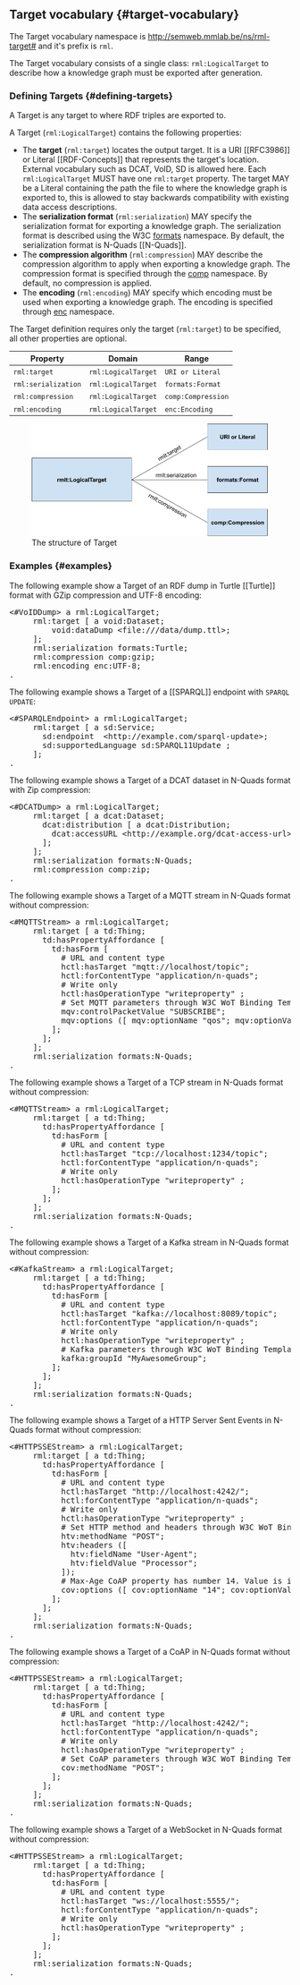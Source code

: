 ## Target vocabulary {#target-vocabulary}

The Target vocabulary namespace is http://semweb.mmlab.be/ns/rml-target# 
and it's prefix is `rml`.

The Target vocabulary consists of a single class: `rml:LogicalTarget` 
to describe how a knowledge graph must be exported after generation. 

### Defining Targets {#defining-targets}

A Target is any target to where RDF triples are exported to.

A Target (`rml:LogicalTarget`) contains the following properties:

- The **target** (`rml:target`) locates the output target.
It is a URI [[RFC3986]] 
or Literal [[RDF-Concepts]]
that represents the target's location. 
External vocabulary such as DCAT, VoID, SD is allowed here. 
Each `rml:LogicalTarget` MUST have one `rml:target` property. 
The target MAY be a Literal 
containing the path the file to where the knowledge graph is exported to, 
this is allowed to stay backwards compatibility 
with existing data access descriptions.
- The **serialization format** (`rml:serialization`) MAY specify 
the serialization format for exporting a knowledge graph. 
The serialization format is described using the W3C 
[formats](https://www.w3.org/ns/formats/) namespace. 
By default, the serialization format is N-Quads [[N-Quads]].
- The **compression algorithm** (`rml:compression`) MAY describe 
the compression algorithm to apply when exporting a knowledge graph.
The compression format is specified through 
the [comp](http://semweb.mmlab.be/ns/rml-compression#) namespace.
By default, no compression is applied.
- The **encoding** (`rml:encoding`) MAY specify which encoding must be used
when exporting a knowledge graph.
The encoding is specified through 
[enc](http://semweb.mmlab.be/ns/rml-compression#) namespace.

The Target definition requires only the target (`rml:target`) to be specified, 
all other properties are optional.

| Property             | Domain               | Range              |
| -------------------- | -------------------- | ------------------ |
| `rml:target`        | `rml:LogicalTarget` | `URI or Literal`   |
| `rml:serialization` | `rml:LogicalTarget` | `formats:Format`   |
| `rml:compression`   | `rml:LogicalTarget` | `comp:Compression` |
| `rml:encoding`      | `rml:LogicalTarget` | `enc:Encoding`     |

<figure>
  <img src="./resources/images/target-structure.png" alt="Target structure"/>
  <figcaption>The structure of Target</figcaption>
</figure>

### Examples {#examples}

The following example show a Target of an RDF dump in Turtle [[Turtle]] 
format with GZip compression and UTF-8 encoding:

<pre class="ex-target">
&lt;#VoIDDump&gt; a rml:LogicalTarget;
     rml:target [ a void:Dataset;
         void:dataDump &lt;file:///data/dump.ttl&gt;;
     ];
     rml:serialization formats:Turtle;
     rml:compression comp:gzip;
     rml:encoding enc:UTF-8;
.
</pre>

The following example shows a Target of a [[SPARQL]] 
endpoint with `SPARQL UPDATE`:

<pre class="ex-target">
&lt;#SPARQLEndpoint&gt; a rml:LogicalTarget;
     rml:target [ a sd:Service;
       sd:endpoint  &lt;http://example.com/sparql-update&gt;;
       sd:supportedLanguage sd:SPARQL11Update ;
     ];
.
</pre>

The following example shows a Target of a 
DCAT dataset in N-Quads format with Zip compression:

<pre class="ex-target">
&lt;#DCATDump&gt; a rml:LogicalTarget;
     rml:target [ a dcat:Dataset;
       dcat:distribution [ a dcat:Distribution;
         dcat:accessURL &lt;http://example.org/dcat-access-url&gt;;
       ];
     ];
     rml:serialization formats:N-Quads;
     rml:compression comp:zip;
.
</pre>

The following example shows a Target of a
MQTT stream in N-Quads format without compression:

<pre class="ex-target">
&lt;#MQTTStream&gt; a rml:LogicalTarget;
     rml:target [ a td:Thing;
       td:hasPropertyAffordance [
         td:hasForm [
           # URL and content type
           hctl:hasTarget "mqtt://localhost/topic";
           hctl:forContentType "application/n-quads";
           # Write only
           hctl:hasOperationType "writeproperty" ;
           # Set MQTT parameters through W3C WoT Binding Template for MQTT
           mqv:controlPacketValue "SUBSCRIBE";
           mqv:options ([ mqv:optionName "qos"; mqv:optionValue "1" ] [ mqv:optionName "dup" ]);
         ];
       ];
     ];
     rml:serialization formats:N-Quads;
.
</pre>

The following example shows a Target of a
TCP stream in N-Quads format without compression:

<pre class="ex-target">
&lt;#MQTTStream&gt; a rml:LogicalTarget;
     rml:target [ a td:Thing;
       td:hasPropertyAffordance [
         td:hasForm [
           # URL and content type
           hctl:hasTarget "tcp://localhost:1234/topic";
           hctl:forContentType "application/n-quads";
           # Write only
           hctl:hasOperationType "writeproperty" ;
         ];
       ];
     ];
     rml:serialization formats:N-Quads;
.
</pre>

The following example shows a Target of a
Kafka stream in N-Quads format without compression:

<pre class="ex-target">
&lt;#KafkaStream&gt; a rml:LogicalTarget;
     rml:target [ a td:Thing;
       td:hasPropertyAffordance [
         td:hasForm [
           # URL and content type
           hctl:hasTarget "kafka://localhost:8089/topic";
           hctl:forContentType "application/n-quads";
           # Write only
           hctl:hasOperationType "writeproperty" ;
           # Kafka parameters through W3C WoT Binding Template for Kafka
           kafka:groupId "MyAwesomeGroup";
         ];
       ];
     ];
     rml:serialization formats:N-Quads;
.
</pre>

The following example shows a Target of a
HTTP Server Sent Events in N-Quads format without compression:

<pre class="ex-target">
&lt;#HTTPSSEStream&gt; a rml:LogicalTarget;
     rml:target [ a td:Thing;
       td:hasPropertyAffordance [
         td:hasForm [
           # URL and content type
           hctl:hasTarget "http://localhost:4242/";
           hctl:forContentType "application/n-quads";
           # Write only
           hctl:hasOperationType "writeproperty" ;
           # Set HTTP method and headers through W3C WoT Binding Template for HTTP
           htv:methodName "POST";
           htv:headers ([
             htv:fieldName "User-Agent";
             htv:fieldValue "Processor";
           ]);
           # Max-Age CoAP property has number 14. Value is in seconds RFC7252
           cov:options ([ cov:optionName "14"; cov:optionValue "360" ]);
         ];
       ];
     ];
     rml:serialization formats:N-Quads;
.
</pre>

The following example shows a Target of a
CoAP in N-Quads format without compression:

<pre class="ex-target">
&lt;#HTTPSSEStream&gt; a rml:LogicalTarget;
     rml:target [ a td:Thing;
       td:hasPropertyAffordance [
         td:hasForm [
           # URL and content type
           hctl:hasTarget "http://localhost:4242/";
           hctl:forContentType "application/n-quads";
           # Write only
           hctl:hasOperationType "writeproperty" ;
           # Set CoAP parameters through W3C WoT Binding Template for HTTP
           cov:methodName "POST";
         ];
       ];
     ];
     rml:serialization formats:N-Quads;
.
</pre>

The following example shows a Target of a
WebSocket in N-Quads format without compression:

<pre class="ex-target">
&lt;#HTTPSSEStream&gt; a rml:LogicalTarget;
     rml:target [ a td:Thing;
       td:hasPropertyAffordance [
         td:hasForm [
           # URL and content type
           hctl:hasTarget "ws://localhost:5555/";
           hctl:forContentType "application/n-quads";
           # Write only
           hctl:hasOperationType "writeproperty" ;
         ];
       ];
     ];
     rml:serialization formats:N-Quads;
.
</pre>
